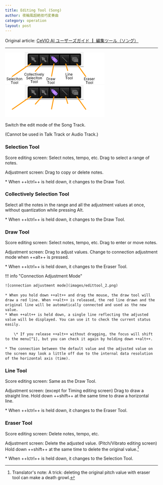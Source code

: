 ```yaml
---
title: Editing Tool (Song)
author: 夜輪風超絶技巧変奏曲
category: operation
layout: post
---
```

Original article: [CeVIO AI ユーザーズガイド ┃ 編集ツール（ソング）](https://cevio.jp/guide/cevio_ai/operation/edittool/)

---

![edit tool](images/edittool_1.png#only-light)
![edit tool](images/edittool_1_dark.png#only-dark)

Switch the edit mode of the Song Track.

(Cannot be used in Talk Track or Audio Track.)

### Selection Tool

Score editing screen: Select notes, tempo, etc. Drag to select a range of notes.

Adjustment screen: Drag to copy or delete notes.

\* When ++lctrl++ is held down, it changes to the Draw Tool.

### Collectively Selection Tool

Select all the notes in the range and all the adjustment values at once, without quantization while pressing Alt.

\* When ++lctrl++ is held down, it changes to the Draw Tool.

### Draw Tool

Score editing screen: Select notes, tempo, etc. Drag to enter or move notes.

Adjustment screen: Drag to adjust values. Change to connection adjustment mode when ++alt++ is pressed.

\* When ++lctrl++ is held down, it changes to the Eraser Tool.

!!! info "Connection Adjustment Mode"

    ![connection adjustment mode](images/edittool_2.png)
    
    * When you hold down ++alt++ and drag the mouse, the draw tool will draw a red line. When ++alt++ is released, the red line drawn and the original line will be automatically connected and used as the new value.
    * When ++alt++ is held down, a single line reflecting the adjusted value will be displayed. You can use it to check the current status easily.

        \* If you release ++alt++ without dragging, the focus will shift to the menu[^1], but you can check it again by holding down ++alt++.
    
    * The connection between the default value and the adjusted value on the screen may look a little off due to the internal data resolution of the horizontal axis (time).

### Line Tool

Score editing screen: Same as the Draw Tool.

Adjustment screen: (except for Timing editing screen) Drag to draw a straight line. Hold down ++shift++ at the same time to draw a horizontal line.

\* When ++lctrl++ is held down, it changes to the Eraser Tool.

### Eraser Tool

Score editing screen: Delete notes, tempo, etc.

Adjustment screen: Delete the adjusted value. (Pitch/Vibrato editing screen) Hold down ++shift++ at the same time to delete the original value.[^2]

\* When ++lctrl++ is held down, it changes to the Selection Tool.

[^1]: Translator's note: Actually this is a shortcut for Windows to use the keyboard to invoke the menus, and the letters that follow in the text of the menus are the keys that invoke them. For example, try pressing ++alt++ in CeVIO and then pressing ++f++ (
[^2]: Translator's note: A trick: deleting the original pitch value with eraser tool can make a death growl.
